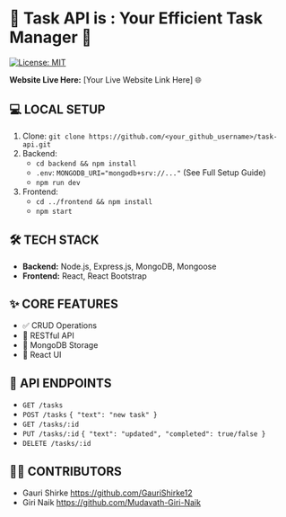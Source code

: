 # 🚀 Task API is : Your Efficient Task Manager 📝

[![License: MIT](https://img.shields.io/badge/License-MIT-yellow.svg)](https://opensource.org/licenses/MIT)

**Website Live Here:** [Your Live Website Link Here] 🌐

## **💻 LOCAL SETUP**

1.  Clone: `git clone https://github.com/<your_github_username>/task-api.git`
2.  Backend:
    *   `cd backend && npm install`
    *   `.env`: `MONGODB_URI="mongodb+srv://..."` (See Full Setup Guide)
    *   `npm run dev`
3.  Frontend:
    *   `cd ../frontend && npm install`
    *   `npm start`

## **🛠️ TECH STACK**

*   **Backend:** Node.js, Express.js, MongoDB, Mongoose
*   **Frontend:** React, React Bootstrap

## **✨ CORE FEATURES**

*   ✅ CRUD Operations
*   📡 RESTful API
*   💾 MongoDB Storage
*   🎨 React UI

## **📡 API ENDPOINTS**

*   `GET /tasks`
*   `POST /tasks` `{ "text": "new task" }`
*   `GET /tasks/:id`
*   `PUT /tasks/:id` `{ "text": "updated", "completed": true/false }`
*   `DELETE /tasks/:id`

## **🧑‍💻 CONTRIBUTORS**

*   Gauri Shirke https://github.com/GauriShirke12
*   Giri Naik https://github.com/Mudavath-Giri-Naik

